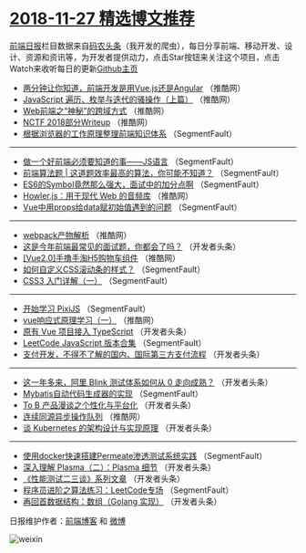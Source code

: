 # [2018-11-27 精选博文推荐](http://hao.caibaojian.com/date/2018/11/27)

[前端日报](http://caibaojian.com/c/news)栏目数据来自[码农头条](http://hao.caibaojian.com/)（我开发的爬虫），每日分享前端、移动开发、设计、资源和资讯等，为开发者提供动力，点击Star按钮来关注这个项目，点击Watch来收听每日的更新[Github主页](https://github.com/kujian/frontendDaily)
* [两分钟让你知道，前端开发是用Vue.js还是Angular](http://hao.caibaojian.com/92917.html) （推酷网）
* [JavaScript 遍历、枚举与迭代的骚操作（上篇）](http://hao.caibaojian.com/92910.html) （推酷网）
* [Web前端之“神秘”的跨域方式](http://hao.caibaojian.com/92912.html) （推酷网）
* [NCTF 2018部分Writeup](http://hao.caibaojian.com/92913.html) （推酷网）
* [根据浏览器的工作原理整理前端知识体系](http://hao.caibaojian.com/92862.html) （SegmentFault）

***
* [做一个好前端必须要知道的事——JS语言](http://hao.caibaojian.com/92864.html) （SegmentFault）
* [前端算法题 | 这道题效率最高的算法，你可能不知道？](http://hao.caibaojian.com/92856.html) （SegmentFault）
* [ES6的Symbol竟然那么强大，面试中的加分点啊](http://hao.caibaojian.com/92863.html) （SegmentFault）
* [Howler.js：用于现代 Web 的音频库](http://hao.caibaojian.com/92919.html) （推酷网）
* [Vue中用props给data赋初始值遇到的问题](http://hao.caibaojian.com/92854.html) （SegmentFault）

***
* [webpack产物解析](http://hao.caibaojian.com/92906.html) （推酷网）
* [这是今年前端最常见的面试题，你都会了吗？](http://hao.caibaojian.com/92878.html) （开发者头条）
* [[Vue2.0]手撸手淘H5购物车组件](http://hao.caibaojian.com/92916.html) （推酷网）
* [如何自定义CSS滚动条的样式？](http://hao.caibaojian.com/92857.html) （SegmentFault）
* [CSS3 入门详解（一）](http://hao.caibaojian.com/92861.html) （SegmentFault）

***
* [开始学习 PixiJS](http://hao.caibaojian.com/92851.html) （SegmentFault）
* [vue响应式原理学习（一）](http://hao.caibaojian.com/92914.html) （推酷网）
* [原有 Vue 项目接入 TypeScript](http://hao.caibaojian.com/92873.html) （开发者头条）
* [LeetCode JavaScript 版本合集](http://hao.caibaojian.com/92850.html) （SegmentFault）
* [支付开发，不得不了解的国内、国际第三方支付流程](http://hao.caibaojian.com/92872.html) （开发者头条）

***
* [这一年多来，阿里 Blink 测试体系如何从 0 走向成熟？](http://hao.caibaojian.com/92885.html) （开发者头条）
* [Mybatis自动代码生成器的实现](http://hao.caibaojian.com/92852.html) （SegmentFault）
* [To B 产品漫谈之个性化与平台化](http://hao.caibaojian.com/92886.html) （开发者头条）
* [连续同源异步操作队列](http://hao.caibaojian.com/92915.html) （推酷网）
* [谈 Kubernetes 的架构设计与实现原理](http://hao.caibaojian.com/92874.html) （开发者头条）

***
* [使用docker快速搭建Permeate渗透测试系统实践](http://hao.caibaojian.com/92853.html) （SegmentFault）
* [深入理解 Plasma（二）：Plasma 细节](http://hao.caibaojian.com/92887.html) （开发者头条）
* [《性能测试二三谈》系列文章](http://hao.caibaojian.com/92875.html) （开发者头条）
* [程序员进阶之算法练习：LeetCode专场](http://hao.caibaojian.com/92865.html) （SegmentFault）
* [再回首数据结构：数组（Golang 实现）](http://hao.caibaojian.com/92876.html) （开发者头条）

日报维护作者：[前端博客](http://caibaojian.com/) 和 [微博](http://caibaojian.com/go/weibo)

![weixin](https://user-images.githubusercontent.com/3055447/38468989-651132ac-3b80-11e8-8e6b-15122322a9d7.png)